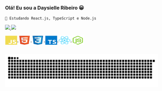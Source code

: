 ### Olá! Eu sou a Daysielle Ribeiro 😀

    🌱 Estudando React.js, TypeScript e Node.js

<div>
  <a href="https://github.com/dayseribeiro">
  <img height="180em" src="https://github-readme-stats.vercel.app/api?username=dayseribeiro&show_icons=true&theme=dracula&include_all_commits=true&count_private=true"/>
  <img height="180em" src="https://github-readme-stats.vercel.app/api/top-langs/?username=dayseribeiro&layout=compact&langs_count=7&theme=dracula"/>
</div>
<div style="display: inline_block"><br>
  <img align="center" alt="day-Js" height="30" width="40" src="https://raw.githubusercontent.com/devicons/devicon/master/icons/javascript/javascript-plain.svg">
  <img align="center" alt="day-HTML" height="30" width="40" src="https://raw.githubusercontent.com/devicons/devicon/master/icons/html5/html5-original.svg">
  <img align="center" alt="day-CSS" height="30" width="40" src="https://raw.githubusercontent.com/devicons/devicon/master/icons/css3/css3-original.svg">
  <img align="center" alt="day-Ts" height="30" width="40" src="https://raw.githubusercontent.com/devicons/devicon/master/icons/typescript/typescript-plain.svg">
  <img align="center" alt="day-React" height="30" width="40" src="https://raw.githubusercontent.com/devicons/devicon/master/icons/react/react-original.svg">
  <img align="center" alt="day-Node" height="30" width="40" src="https://raw.githubusercontent.com/devicons/devicon/master/icons/nodejs/nodejs-original.svg">

  ##

<div> 
 
  ![Snake animation](https://github.com/dayseribeiro/dayseribeiro/blob/output/github-contribution-grid-snake.svg)

</div>
